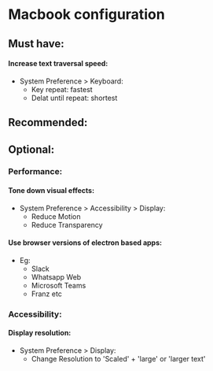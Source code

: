 # Macbook configuration

## Must have:
#### Increase text traversal speed:
- System Preference > Keyboard:
  - Key repeat: fastest
  - Delat until repeat: shortest

## Recommended:

## Optional:
###  Performance:
#### Tone down visual effects:
- System Preference > Accessibility > Display:
  - Reduce Motion
  - Reduce Transparency
#### Use browser versions of electron based apps:
- Eg:
  - Slack
  - Whatsapp Web
  - Microsoft Teams
  - Franz etc
### Accessibility:
#### Display resolution:
- System Preference > Display:
  - Change Resolution to 'Scaled' + 'large' or 'larger text'

